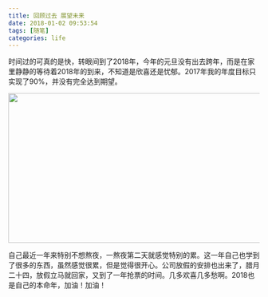 ```yaml
---
title: 回顾过去 展望未来
date: 2018-01-02 09:53:54
tags: [随笔]
categories: life
---
```


时间过的可真的是快，转眼间到了2018年，今年的元旦没有出去跨年，而是在家里静静的等待着2018年的到来，不知道是欣喜还是忧郁。2017年我的年度目标只实现了90%，并没有完全达到期望。

<div align=center><img width="700" height="300" src="http://on937g0jc.bkt.clouddn.com/2018-01/time/2018%E5%8A%A0%E6%B2%B9.jpg" algin="center"/>

</div><!-- more -->

自己最近一年来特别不想熬夜，一熬夜第二天就感觉特别的累。这一年自己也学到了很多的东西，虽然感觉很累，但是觉得很开心。公司放假的安排也出来了，腊月二十四，放假立马就回家，又到了一年抢票的时间。几多欢喜几多愁啊。2018也是自己的本命年，加油！加油！